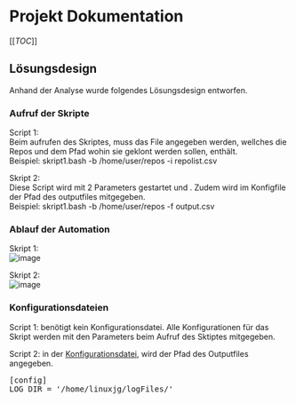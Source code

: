 # Projekt Dokumentation

[[_TOC_]]

## Lösungsdesign
Anhand der Analyse wurde folgendes Lösungsdesign entworfen.

### Aufruf der Skripte

Script 1: <br>
Beim aufrufen des Skriptes, muss das File angegeben werden, wellches die Repos und dem Pfad wohin sie geklont werden sollen, enthält. 
<br>Beispiel: skript1.bash -b /home/user/repos -i repolist.csv

Skript 2: <br>
Diese Script wird mit 2 Parameters gestartet <Verzeichnis der Repos> und <Pfad des Files>. Zudem wird im Konfigfile der Pfad des outputfiles mitgegeben.
<br>Beispiel: skript1.bash -b /home/user/repos -f output.csv

### Ablauf der Automation
Skript 1: <br>
![image](https://user-images.githubusercontent.com/72258756/176767389-081461f0-8ecd-49e5-9a92-96883f4610c0.png)

Skript 2: <br>
![image](https://user-images.githubusercontent.com/72258756/176768280-9b2319c7-f0bc-43db-9ef3-d8ef4cb4b813.png)


### Konfigurationsdateien

Script 1: benötigt kein Konfigurationsdatei. Alle Konfigurationen für das Skript werden mit den Parameters beim Aufruf des Sktiptes mitgegeben.

Script 2: in der [Konfigurationsdatei](https://github.com/juliGou/m122_projektarbeit_Albanese_Goudsmit/master/etc/config.conf), wird der Pfad des Outputfiles angegeben.
  <pre>[config] 
LOG_DIR = '/home/linuxjg/logFiles/'
</pre>

